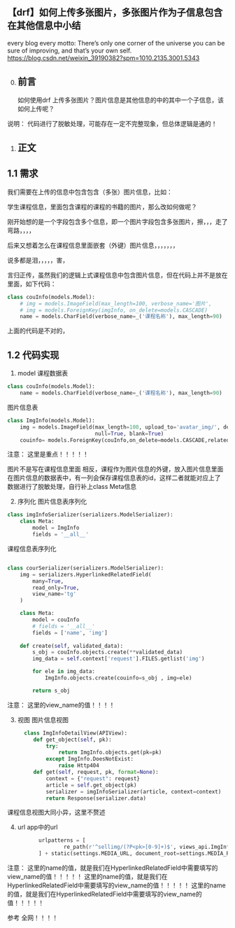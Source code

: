 ## 【drf】如何上传多张图片，多张图片作为子信息包含在其他信息中小结


every blog every motto: There’s only one corner of the universe you can be sure of improving, and that’s your own self.
https://blog.csdn.net/weixin_39190382?spm=1010.2135.3001.5343

0. ## 前言

   如何使用drf 上传多张图片？图片信息是其他信息的中的其中一个子信息，该如何上传呢？

说明：
代码进行了脱敏处理，可能存在一定不完整现象，但总体逻辑是通的！

1. ## 正文

  ## 1.1 需求

  我们需要在上传的信息中包含包含（多张）图片信息，比如：

学生课程信息，里面包含课程的课程的书籍的图片，那么改如何做呢？

刚开始想的是一个字段包含多个信息，即一个图片字段包含多张图片，擦，，，走了弯路，，，，

后来又想着怎么在课程信息里面嵌套（外键）图片信息，，，，，，，

说多都是泪，，，，，害，

言归正传，虽然我们的逻辑上式课程信息中包含图片信息，但在代码上并不是放在里面，如下代码：



```python
class couInfo(models.Model):
    # img = models.ImageField(max_length=100, verbose_name='图片',
    # img = models.ForeignKey(imgInfo, on_delete=models.CASCADE)
    name = models.CharField(verbose_name=_('课程名称'), max_length=90)
```

上面的代码是不对的，

## 1.2 代码实现

1. model
课程数据表

```python
class couInfo(models.Model):
	name = models.CharField(verbose_name=_('课程名称'), max_length=90)
```

图片信息表

```python
class ImgInfo(models.Model):
    img = models.ImageField(max_length=100, upload_to='avatar_img/', default='img.png', verbose_name='图片',
                            null=True, blank=True)
    couinfo= models.ForeignKey(couInfo,on_delete=models.CASCADE,related_name='img')
```
注意：
这里是重点！！！！！

图片不是写在课程信息里面  相反，课程作为图片信息的外键，放入图片信息里面
在图片信息的数据表中，有一列会保存课程信息表的id，这样二者就能对应上了
数据进行了脱敏处理，自行补上class Meta信息

2. 序列化
    图片信息表序列化

  ```python
  class imgInfoSerializer(serializers.ModelSerializer):
      class Meta:
          model = ImgInfo
          fields = '__all__'
  ```


  课程信息表序列化

```python

class courSerializer(serializers.ModelSerializer):
    img = serializers.HyperlinkedRelatedField(
        many=True,
        read_only=True,
        view_name='tg'
    )

    class Meta:
        model = couInfo
        # fields = '__all__'
        fields = ['name', 'img']
    
    def create(self, validated_data):
        s_obj = couInfo.objects.create(**validated_data)
        img_data = self.context['request'].FILES.getlist('img')

        for ele in img_data:
            ImgInfo.objects.create(couinfo=s_obj , img=ele)

        return s_obj 
```


注意： 这里的view_name的值！！！！

3. 视图
   图片信息视图

   
   
   ```python
     class ImgInfoDetailView(APIView):
        def get_object(self, pk):
            try:
                return ImgInfo.objects.get(pk=pk)
            except ImgInfo.DoesNotExist:
                raise Http404
        def get(self, request, pk, format=None):
            context = {"request": request}
            article = self.get_object(pk)
            serializer = imgInfoSerializer(article, context=context)
            return Response(serializer.data)
   ```


课程信息视图大同小异，这里不赘述

4. url
app中的url



```python
          urlpatterns = [
                  re_path(r'^sellimg/(?P<pk>[0-9]+)$', views_api.ImgInfoDetailView.as_view(),name='tg'),
          ] + static(settings.MEDIA_URL, document_root=settings.MEDIA_ROOT)
```

注意：
这里的name的值，就是我们在HyperlinkedRelatedField中需要填写的view_name的值！！！！！
这里的name的值，就是我们在HyperlinkedRelatedField中需要填写的view_name的值！！！！！
这里的name的值，就是我们在HyperlinkedRelatedField中需要填写的view_name的值！！！！！

参考
全网！！！！